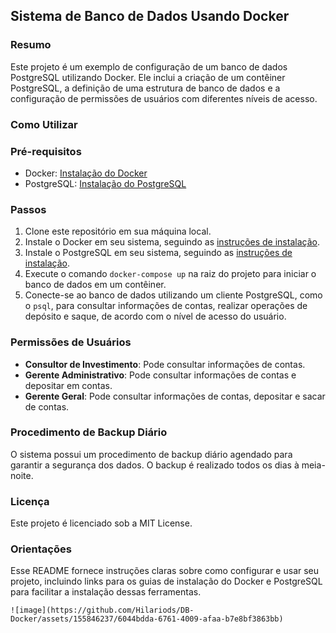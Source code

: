 ## Sistema de Banco de Dados Usando Docker

### Resumo

Este projeto é um exemplo de configuração de um banco de dados PostgreSQL utilizando Docker. Ele inclui a criação de um contêiner PostgreSQL, a definição de uma estrutura de banco de dados e a configuração de permissões de usuários com diferentes níveis de acesso.

### Como Utilizar

### Pré-requisitos

- Docker: [Instalação do Docker](https://docs.docker.com/get-docker/)
- PostgreSQL: [Instalação do PostgreSQL](https://www.postgresql.org/download/)

### Passos

1. Clone este repositório em sua máquina local.
2. Instale o Docker em seu sistema, seguindo as [instruções de instalação](https://docs.docker.com/get-docker/).
3. Instale o PostgreSQL em seu sistema, seguindo as [instruções de instalação](https://www.postgresql.org/download/).
4. Execute o comando `docker-compose up` na raiz do projeto para iniciar o banco de dados em um contêiner.
5. Conecte-se ao banco de dados utilizando um cliente PostgreSQL, como o `psql`, para consultar informações de contas, realizar operações de depósito e saque, de acordo com o nível de acesso do usuário.

### Permissões de Usuários

- **Consultor de Investimento**: Pode consultar informações de contas.
- **Gerente Administrativo**: Pode consultar informações de contas e depositar em contas.
- **Gerente Geral**: Pode consultar informações de contas, depositar e sacar de contas.

### Procedimento de Backup Diário

O sistema possui um procedimento de backup diário agendado para garantir a segurança dos dados. O backup é realizado todos os dias à meia-noite.

### Licença

Este projeto é licenciado sob a MIT License.

### Orientações

Esse README fornece instruções claras sobre como configurar e usar seu projeto, incluindo links para os guias de instalação do Docker e PostgreSQL para facilitar a instalação dessas ferramentas.
```
![image](https://github.com/Hilariods/DB-Docker/assets/155846237/6044bdda-6761-4009-afaa-b7e8bf3863bb)
